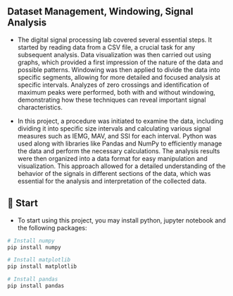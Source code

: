 ## Dataset Management, Windowing, Signal Analysis

* The digital signal processing lab covered several essential steps. It started by reading data from a CSV file, a crucial task for any subsequent analysis. Data visualization was then carried out using graphs, which provided a first impression of the nature of the data and possible patterns. Windowing was then applied to divide the data into specific segments, allowing for more detailed and focused analysis at specific intervals. Analyzes of zero crossings and identification of maximum peaks were performed, both with and without windowing, demonstrating how these techniques can reveal important signal characteristics.

* In this project, a procedure was initiated to examine the data, including dividing it into specific size intervals and calculating various signal measures such as IEMG, MAV, and SSI for each interval. Python was used along with libraries like Pandas and NumPy to efficiently manage the data and perform the necessary calculations. The analysis results were then organized into a data format for easy manipulation and visualization. This approach allowed for a detailed understanding of the behavior of the signals in different sections of the data, which was essential for the analysis and interpretation of the collected data.

## 🚀 Start 

* To start using this project, you may install python, jupyter notebook and the following packages:
    
```bash
# Install numpy
pip install numpy

# Install matplotlib
pip install matplotlib

# Install pandas
pip install pandas
```